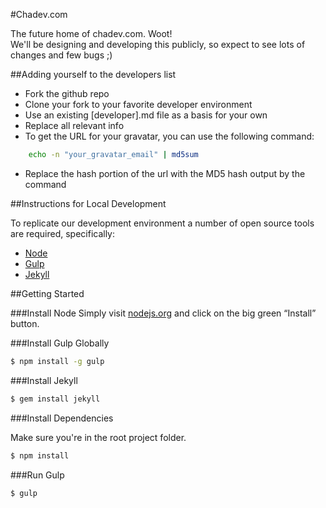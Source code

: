 #Chadev.com

The future home of chadev.com. Woot!  
We'll be designing and developing this publicly, so expect to see lots of changes and few bugs ;)

##Adding yourself to the developers list

* Fork the github repo
* Clone your fork to your favorite developer environment
* Use an existing [developer].md file as a basis for your own
* Replace all relevant info
* To get the URL for your gravatar, you can use the following command:
~~~ sh
    echo -n "your_gravatar_email" | md5sum
~~~
* Replace the hash portion of the url with the MD5 hash output by the command

##Instructions for Local Development

To replicate our development environment a number of open source tools are required, specifically:

* [Node](http://nodejs.org)
* [Gulp](http://gulpjs.com)
* [Jekyll](http://jekyllrb.com)

##Getting Started

###Install Node
Simply visit [nodejs.org](http://nodejs.org) and click on the big green “Install” button.

###Install Gulp Globally

~~~ sh
$ npm install -g gulp
~~~

###Install Jekyll

~~~ sh
$ gem install jekyll
~~~


###Install Dependencies

Make sure you're in the root project folder.

~~~ sh
$ npm install
~~~

###Run Gulp

~~~ sh
$ gulp
~~~
